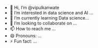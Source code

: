- 👋 Hi, I’m @vipulkanwate
- 👀 I’m interested in data science and AI ...
- 🌱 I’m currently learning Data science...
- 💞️ I’m looking to collaborate on ...
- 📫 How to reach me ...
- 😄 Pronouns: ...
- ⚡ Fun fact: ...

<!---
vipulkanwate/vipulkanwate is a ✨ special ✨ repository because its `README.md` (this file) appears on your GitHub profile.
You can click the Preview link to take a look at your changes.
--->
